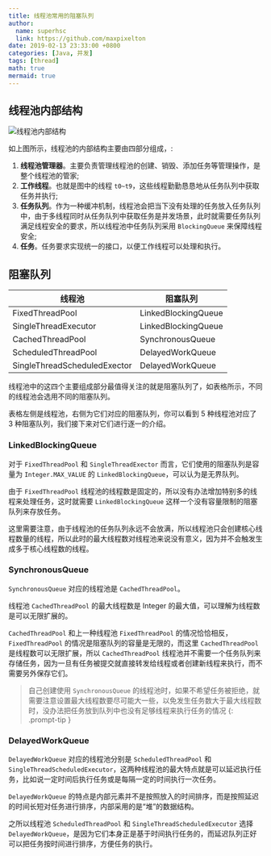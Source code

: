 ```yaml
---
title: 线程池常用的阻塞队列
author:
  name: superhsc
  link: https://github.com/maxpixelton
date: 2019-02-13 23:33:00 +0800
categories: [Java, 并发]
tags: [thread]
math: true
mermaid: true
---
```


## 线程池内部结构

![线程池内部结构](https://maxpixelton.github.io/images/assert/java/thread/java-thread-blocking-queue.png)

如上图所示，线程池的内部结构主要由四部分组成，:
1. **线程池管理器**。主要负责管理线程池的创建、销毁、添加任务等管理操作，是整个线程池的管家;
2. **工作线程**。也就是图中的线程 `t0~t9`，这些线程勤勤恳恳地从任务队列中获取任务并执行;
3. **任务队列**。作为一种缓冲机制，线程池会把当下没有处理的任务放入任务队列中，由于多线程同时从任务队列中获取任务是并发场景，此时就需要任务队列满足线程安全的要求，所以线程池中任务队列采用 `BlockingQueue` 来保障线程安全;
4. **任务**。任务要求实现统一的接口，以便工作线程可以处理和执行。

## 阻塞队列

| 线程池              | 阻塞队列 |
| ---------------------------- | ------------------- |
| FixedThreadPool              | LinkedBlockingQueue |
| SingleThreadExecutor         | LinkedBlockingQueue |
| CachedThreadPool             | SynchronousQueue    |
| ScheduledThreadPool          | DelayedWorkQueue    |
| SingleThreadScheduledExector | DelayedWorkQueue    |

线程池中的这四个主要组成部分最值得关注的就是阻塞队列了，如表格所示，不同的线程池会选用不同的阻塞队列。

表格左侧是线程池，右侧为它们对应的阻塞队列，你可以看到 5 种线程池对应了 3 种阻塞队列，我们接下来对它们进行逐一的介绍。

### LinkedBlockingQueue   

对于 `FixedThreadPool` 和 `SingleThreadExector` 而言，它们使用的阻塞队列是容量为 `Integer.MAX_VALUE` 的 `LinkedBlockingQueue`，可以认为是无界队列。

由于 `FixedThreadPool` 线程池的线程数是固定的，所以没有办法增加特别多的线程来处理任务，这时就需要 `LinkedBlockingQueue` 这样一个没有容量限制的阻塞队列来存放任务。

这里需要注意，由于线程池的任务队列永远不会放满，所以线程池只会创建核心线程数量的线程，所以此时的最大线程数对线程池来说没有意义，因为并不会触发生成多于核心线程数的线程。


### SynchronousQueue

`SynchronousQueue` 对应的线程池是 `CachedThreadPool`。

线程池 `CachedThreadPool` 的最大线程数是 Integer 的最大值，可以理解为线程数是可以无限扩展的。

`CachedThreadPool` 和上一种线程池 `FixedThreadPool` 的情况恰恰相反，`FixedThreadPool` 的情况是阻塞队列的容量是无限的，而这里 `CachedThreadPool` 是线程数可以无限扩展，所以 `CachedThreadPool` 线程池并不需要一个任务队列来存储任务，因为一旦有任务被提交就直接转发给线程或者创建新线程来执行，而不需要另外保存它们。

> 自己创建使用 `SynchronousQueue` 的线程池时，如果不希望任务被拒绝，就需要注意设置最大线程数要尽可能大一些，以免发生任务数大于最大线程数时，没办法把任务放到队列中也没有足够线程来执行任务的情况
{: .prompt-tip }



### DelayedWorkQueue

`DelayedWorkQueue` 对应的线程池分别是 `ScheduledThreadPool` 和 `SingleThreadScheduledExecutor`，这两种线程池的最大特点就是可以延迟执行任务，比如说一定时间后执行任务或是每隔一定的时间执行一次任务。

`DelayedWorkQueue` 的特点是内部元素并不是按照放入的时间排序，而是按照延迟的时间长短对任务进行排序，内部采用的是“堆”的数据结构。

之所以线程池 `ScheduledThreadPool` 和 `SingleThreadScheduledExecutor` 选择 `DelayedWorkQueue`，是因为它们本身正是基于时间执行任务的，而延迟队列正好可以把任务按时间进行排序，方便任务的执行。





